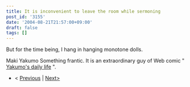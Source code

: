 ```yaml
---
title: It is inconvenient to leave the room while sermoning
post_id: '3155'
date: '2004-08-21T21:57:00+09:00'
draft: false
tags: []
---
```


But for the time being, I hang in hanging monotone dolls.

Maki Yakumo Something frantic. It is an extraordinary guy of Web comic " [Yakumo's daily life](/tag/yakumo-family?order=ASC) ".

*   < [Previous](/3141) | [Next>](/3298)